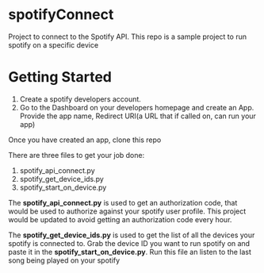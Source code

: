# spotifyConnect

Project to connect to the Spotify API. This repo is a sample project to run spotify on a specific device

# Getting Started

1. Create a spotify developers account. 
2. Go to the Dashboard on your developers homepage and create an App. Provide the app name, Redirect URI(a URL that if called on, can run your app)

Once you have created an app, clone this repo

There are three files to get your job done:
1. spotify_api_connect.py
2. spotify_get_device_ids.py
3. spotify_start_on_device.py


The **spotify_api_connect.py** is used to get an authorization code, that would be used to authorize against your spotify user profile. This project would be updated to avoid getting an authorization code every hour. 

The **spotify_get_device_ids.py** is used to get the list of all the devices your spotify is connected to. Grab the device ID you want to run spotify on and paste it in the **spotify_start_on_device.py**. Run this file an listen to the last song being played on your spotify 
